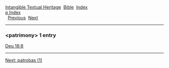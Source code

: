 [Intangible Textual Heritage](../../index)  [Bible](../index) 
[Index](index)   
[p Index](_p_)  
  [Previous](c08316)  [Next](c08318) 

------------------------------------------------------------------------

### &lt;patrimony&gt; 1 entry

[Deu 18:8](../kjv/deu018.htm#008)  

------------------------------------------------------------------------

[Next: patrobas (1)](c08318)

